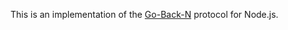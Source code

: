 This is an implementation of the [Go-Back-N](http://en.wikipedia.org/wiki/Go-Back-N_ARQ) protocol for Node.js.